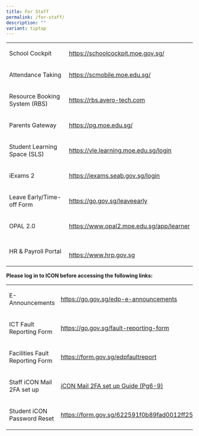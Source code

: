 ```yaml
---
title: For Staff
permalink: /for-staff/
description: ""
variant: tiptap
---
```

<table style="minWidth: 50px">
<colgroup>
<col>
<col>
</colgroup>
<tbody>
<tr>
<td rowspan="1" colspan="1">
<p>School Cockpit</p>
</td>
<td rowspan="1" colspan="1">
<p><a href="https://schoolcockpit.moe.gov.sg/" rel="noopener noreferrer" target="_blank"><u>https://schoolcockpit.moe.gov.sg/</u></a>
</p>
</td>
</tr>
<tr>
<td rowspan="1" colspan="1">
<p>Attendance Taking</p>
</td>
<td rowspan="1" colspan="1">
<p><a href="https://scmobile.moe.edu.sg/" rel="noopener noreferrer" target="_blank"><u>https://scmobile.moe.edu.sg/</u></a>
</p>
</td>
</tr>
<tr>
<td rowspan="1" colspan="1">
<p>Resource Booking System (RBS)</p>
</td>
<td rowspan="1" colspan="1">
<p><a href="https://rbs.avero-tech.com/" rel="noopener noreferrer" target="_blank"><u>https://rbs.avero-tech.com</u></a>
</p>
</td>
</tr>
<tr>
<td rowspan="1" colspan="1">
<p>Parents Gateway</p>
</td>
<td rowspan="1" colspan="1">
<p><a href="https://pg.moe.edu.sg/" rel="noopener noreferrer" target="_blank"><u>https://pg.moe.edu.sg/</u></a>
</p>
</td>
</tr>
<tr>
<td rowspan="1" colspan="1">
<p>Student Learning Space (SLS)</p>
</td>
<td rowspan="1" colspan="1">
<p><a href="https://vle.learning.moe.edu.sg/login" rel="noopener noreferrer" target="_blank"><u>https://vle.learning.moe.edu.sg/login</u></a>
</p>
</td>
</tr>
<tr>
<td rowspan="1" colspan="1">
<p>iExams 2</p>
</td>
<td rowspan="1" colspan="1">
<p><a href="https://iexams.seab.gov.sg/login" rel="noopener noreferrer" target="_blank"><u>https://iexams.seab.gov.sg/login</u></a>
</p>
</td>
</tr>
<tr>
<td rowspan="1" colspan="1">
<p>Leave Early/Time-off Form</p>
</td>
<td rowspan="1" colspan="1">
<p><a href="https://go.gov.sg/leaveearly" rel="noopener noreferrer" target="_blank"><u>https://go.gov.sg/leaveearly</u></a>
</p>
</td>
</tr>
<tr>
<td rowspan="1" colspan="1">
<p>OPAL 2.0</p>
</td>
<td rowspan="1" colspan="1">
<p><a href="https://www.opal2.moe.edu.sg/app/learner" rel="noopener noreferrer" target="_blank"><u>https://www.opal2.moe.edu.sg/app/learner</u></a>
</p>
</td>
</tr>
<tr>
<td rowspan="1" colspan="1">
<p>HR &amp; Payroll Portal</p>
</td>
<td rowspan="1" colspan="1">
<p><a href="https://www.hrp.gov.sg" rel="noopener noreferrer" target="_blank"><u><br>https://www.hrp.gov.sg</u></a>
</p>
</td>
</tr>
</tbody>
</table>
<p><strong>Please log in to ICON before accessing the following links:</strong>
</p>
<table style="minWidth: 50px">
<colgroup>
<col>
<col>
</colgroup>
<tbody>
<tr>
<td rowspan="1" colspan="1">
<p>E-Announcements</p>
</td>
<td rowspan="1" colspan="1">
<p><a href="https://go.gov.sg/edp-e-announcements" rel="noopener noreferrer" target="_blank"><u>https://go.gov.sg/edp-e-announcements</u></a>
</p>
</td>
</tr>
<tr>
<td rowspan="1" colspan="1">
<p>ICT Fault Reporting Form</p>
</td>
<td rowspan="1" colspan="1">
<p><a href="https://go.gov.sg/fault-reporting-form" rel="noopener noreferrer" target="_blank"><u>https://go.gov.sg/fault-reporting-form</u></a>
</p>
</td>
</tr>
<tr>
<td rowspan="1" colspan="1">
<p>Facilities Fault Reporting Form</p>
</td>
<td rowspan="1" colspan="1">
<p><a href="https://go.gov.sg/edpfaultreport" rel="noopener noreferrer" target="_blank"><u>https://form.gov.sg/edpfaultreport</u></a>
</p>
</td>
</tr>
<tr>
<td rowspan="1" colspan="1">
<p>Staff iCON Mail 2FA set up</p>
</td>
<td rowspan="1" colspan="1">
<p><a href="/files/Guide_on_Staff_iCON_Login_via_MIMS_Portal.pdf" rel="noopener noreferrer nofollow" target="_blank">iCON Mail 2FA set up Guide (Pg6-9)</a>
</p>
</td>
</tr>
<tr>
<td rowspan="1" colspan="1">
<p>Student iCON Password Reset</p>
</td>
<td rowspan="1" colspan="1">
<p><a href="https://form.gov.sg/622591f0b89fad0012ff253c" rel="noopener noreferrer nofollow" target="_blank">https://form.gov.sg/622591f0b89fad0012ff253c</a>
</p>
</td>
</tr>
</tbody>
</table>
<p></p>